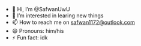 - 👋 Hi, I’m @SafwanUwU
- 👀 I’m interested in learing new things
- 📫 How to reach me on safwan1172@outlook.com
- 😄 Pronouns: him/his
- ⚡ Fun fact: idk

<!---
SafwanUwU/SafwanUwU is a ✨ special ✨ repository because its `README.md` (this file) appears on your GitHub profile.
You can click the Preview link to take a look at your changes.
--->
